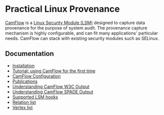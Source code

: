 # Practical Linux Provenance

[CamFlow](http://camflow.org/) is a [Linux Security Module (LSM)](https://www.kernel.org/doc/htmldocs/lsm/) designed to capture data provenance for the purpose of system audit.
The provenance capture mechanism is highly configurable, and can fit many applications' particular needs.
CamFlow can stack with existing security modules such as SELinux.

## Documentation

* [Installation](./docs/installation.md)
* [Tutorial: using CamFlow for the first time](./docs/tutorial.md)
* [CamFlow Configuration](./docs/configuration.md)
* [Publications](http://camflow.org/#publications)
* [Understanding CamFlow W3C Output](./docs/w3c.md)
* [Understanding CamFlow SPADE Output](./docs/spade.md)
* [Supported LSM hooks](https://github.com/CamFlow/camflow-dev/blob/master/docs/HOOKS.md)
* [Relation list](https://github.com/CamFlow/camflow-dev/blob/master/docs/RELATIONS.md)
* [Vertex list](https://github.com/CamFlow/camflow-dev/blob/master/docs/VERTICES.md)
